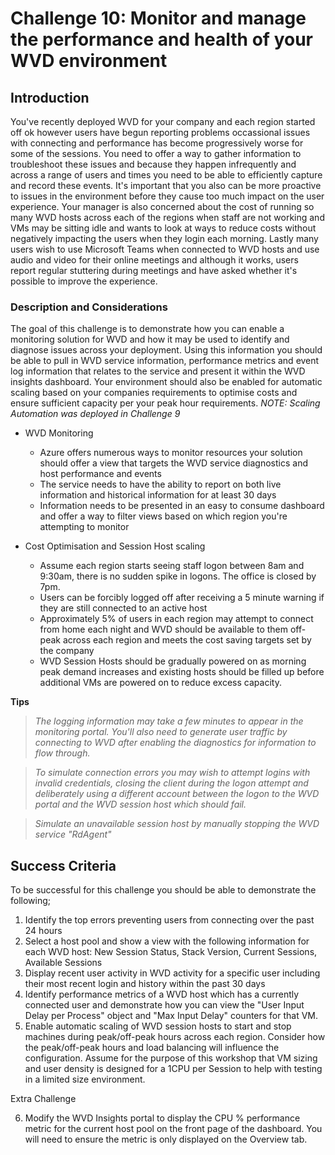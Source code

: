 # Challenge 10: Monitor and manage the performance and health of your WVD environment

## Introduction

You've recently deployed WVD for your company and each region started off ok however users have begun reporting problems occassional issues with connecting and performance has become progressively worse for some of the sessions. You need to offer a way to gather information to troubleshoot these issues and because they happen infrequently and across a range of users and times you need to be able to efficiently capture and record these events. It's important that you also can be more proactive to issues in the environment before they cause too much impact on the user experience. Your manager is also concerned about the cost of running so many WVD hosts across each of the regions when staff are not working and VMs may be sitting idle and wants to look at ways to reduce costs without negatively impacting the users when they login each morning. Lastly many users wish to use Microsoft Teams when connected to WVD hosts and use audio and video for their online meetings and although it works, users report regular stuttering during meetings and have asked whether it's possible to improve the experience. 

### Description and Considerations

The goal of this challenge is to demonstrate how you can enable a monitoring solution for WVD and how it may be used to identify and diagnose issues across your deployment. Using this information you should be able to pull in WVD service information, performance metrics and event log information that relates to the service and present it within the WVD insights dashboard. Your environment should also be enabled for automatic scaling based on your companies requirements to optimise costs and ensure sufficient capacity per your peak hour requirements. *NOTE: Scaling Automation was deployed in Challenge 9* 


- WVD Monitoring
    - Azure offers numerous ways to monitor resources your solution should offer a view that targets the WVD service diagnostics and host performance and events
    - The service needs to have the ability to report on both live information and historical information for at least 30 days
    - Information needs to be presented in an easy to consume dashboard and offer a way to filter views based on which region you're attempting to monitor

- Cost Optimisation and Session Host scaling
	- Assume each region starts seeing staff logon between 8am and 9:30am, there is no sudden spike in logons. The office is closed by 7pm.  
    - Users can be forcibly logged off after receiving a 5 minute warning if they are still connected to an active host
	- Approximately 5% of users in each region may attempt to connect from home each night and WVD should be available to them off-peak across each region and meets the cost saving targets set by the company
    - WVD Session Hosts should be gradually powered on as morning peak demand increases and existing hosts should be filled up before additional VMs are powered on to reduce excess capacity. 

**Tips**

> _The logging information may take a few minutes to appear in the monitoring portal. You'll also need to generate user traffic by connecting to WVD after enabling the diagnostics for information to flow through._

> _To simulate connection errors you may wish to attempt logins with invalid credentials, closing the client during the logon attempt and deliberately using a different account between the logon to the WVD portal and the WVD session host which should fail._

> _Simulate an unavailable session host by manually stopping the WVD service "RdAgent"_

## Success Criteria

To be successful for this challenge you should be able to demonstrate the following;

1. Identify the top errors preventing users from connecting over the past 24 hours
2. Select a host pool and show a view with the following information for each WVD host: New Session Status, Stack Version, Current Sessions, Available Sessions
3. Display recent user activity in WVD activity for a specific user including their most recent login and history within the past 30 days
4. Identify performance metrics of a WVD host which has a currently connected user and demonstrate how you can view the "User Input Delay per Process" object and "Max Input Delay" counters for that VM. 
5. Enable automatic scaling of WVD session hosts to start and stop machines during peak/off-peak hours across each region. Consider how the peak/off-peak hours and load balancing will influence the configuration. Assume for the purpose of this workshop that VM sizing and user density is designed for a 1CPU per Session to help with testing in a limited size environment. 

Extra Challenge

6. Modify the WVD Insights portal to display the CPU % performance metric for the current host pool on the front page of the dashboard. You will need to ensure the metric is only displayed on the Overview tab. 
